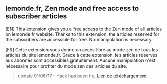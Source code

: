 ## lemonde.fr, Zen mode and free access to subscriber articles

[EN] This extension gives you a free access to the Zen mode of all articles on lemonde.fr website. Thanks to this extension, the articles reserved for the subscribers are accessible for free. No manipulation is necessary.

[FR] Cette extension vous donne un accès libre au mode zen de tous les articles du site lemonde.fr. Grace à cette extension, les articles réservés aux abonnés sont accessibles gratuitement. Aucune manipulation n'est nécessaire pour profiter du mode zen des articles du site.

> update 01/06/17 - Hack has been fix.
[Lien de téléchargement](https://chrome.google.com/webstore/detail/lemondefr-hack-du-mode-ze/nbeeecoedflkhbehemlbljgkdcmgpcdc)
